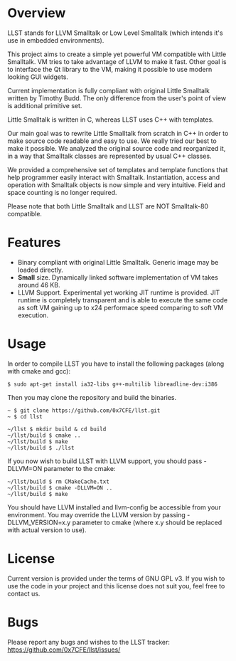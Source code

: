 Overview
=================
LLST stands for LLVM Smalltalk or Low Level Smalltalk (which intends it's use in embedded environments).

This project aims to create a simple yet powerful VM compatible with Little Smalltalk. VM tries to take advantage of LLVM to make it fast. Other goal is to interface the Qt library to the VM, making it possible to use modern looking GUI widgets.

Current implementation is fully compliant with original Little Smalltalk written by Timothy Budd. The only difference from the user's point of view is additional primitive set.

Little Smalltalk is written in C, whereas LLST uses C++ with templates.

Our main goal was to rewrite Little Smalltalk from scratch in C++ in order to make source code readable and easy to use. We really tried our best to make it possible. We analyzed the original source code and reorganized it, in a way that Smalltalk classes are represented by usual C++ classes.

We provided a comprehensive set of templates and template functions that help programmer easily interact with Smalltalk. Instantiation, access and operation with Smalltalk objects is now simple and very intuitive. Field and space counting is no longer required.

Please note that both Little Smalltalk and LLST are NOT Smalltalk-80 compatible.

Features
========

* Binary compliant with original Little Smalltalk. Generic image may be loaded directly.
* **Small** size. Dynamically linked software implementation of VM takes around 46 KB.
* LLVM Support. Experimental yet working JIT runtime is provided. JIT runtime is completely transparent and is able to execute the same code as soft VM gaining up to x24 performace speed comparing to soft VM execution.

Usage
=====
In order to compile LLST you have to install the following packages (along with cmake and gcc):

```
$ sudo apt-get install ia32-libs g++-multilib libreadline-dev:i386
```

Then you may clone the repository and build the binaries.

```
~ $ git clone https://github.com/0x7CFE/llst.git
~ $ cd llst

~/llst $ mkdir build & cd build
~/llst/build $ cmake ..
~/llst/build $ make
~/llst/build $ ./llst
```

If you now wish to build LLST with LLVM support, you should pass -DLLVM=ON parameter to the cmake:
```
~/llst/build $ rm CMakeCache.txt
~/llst/build $ cmake -DLLVM=ON ..
~/llst/build $ make
```

You should have LLVM installed and llvm-config be accessible from your environment. You may override the LLVM version by passing -DLLVM_VERSION=x.y parameter to cmake (where x.y should be replaced with actual version to use).

License
=======

Current version is provided under the terms of GNU GPL v3. If you wish to use the code in your project and this license does not suit you, feel free to contact us.

Bugs
====

Please report any bugs and wishes to the LLST tracker: https://github.com/0x7CFE/llst/issues/
